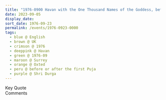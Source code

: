 ```yaml
---
title: "1976-0900 Havan with the One Thousand Names of the Goddess, before or after the 1st Pūjā in UK, Śhrī Mātājī's House, 2, Parklands, Ice House Wood, Hurst Green, Oxted, Surrey, UK (other month 10)"
date: 2023-09-05
display_date: 
sort_date: 1976-09-23
permalink: /events/1976-0923-0000
tags:
  - blue @ English
  - brown @ UK
  - crimson @ 1976
  - deeppink @ Havan
  - green @ 1976-09
  - maroon @ Surrey
  - orange @ Oxted
  - peru @ before or after the first Puja
  - purple @ Shri Durga
---
```


<wave-list>
  <list-title color="green" width="75">Key Quote</list-title>
  <list-item color="BlanchedAlmond"  width="200"></list-item>
  <list-item color="Lavender"></list-item>
  <list-item color="BlanchedAlmond"></list-item>
</wave-list>

<br>

<wave-list>
  <list-title color="green" width="75">Comments</list-title>
  <list-item color="BlanchedAlmond"  width="200"></list-item>
  <list-item color="Lavender"></list-item>
  <list-item color="BlanchedAlmond"></list-item>
</wave-list>
